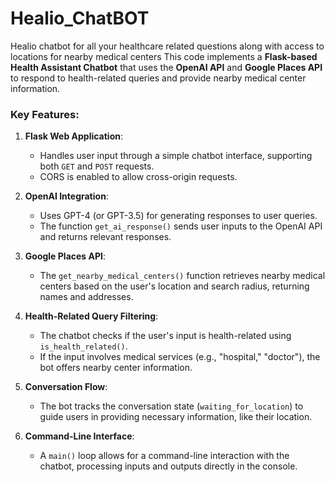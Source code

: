 # Healio_ChatBOT
Healio chatbot for all your healthcare related questions along with access to locations for nearby medical centers
This code implements a **Flask-based Health Assistant Chatbot** that uses the **OpenAI API** and **Google Places API** to respond to health-related queries and provide nearby medical center information.

### Key Features:
1. **Flask Web Application**:
   - Handles user input through a simple chatbot interface, supporting both `GET` and `POST` requests.
   - CORS is enabled to allow cross-origin requests.

2. **OpenAI Integration**:
   - Uses GPT-4 (or GPT-3.5) for generating responses to user queries.
   - The function `get_ai_response()` sends user inputs to the OpenAI API and returns relevant responses.

3. **Google Places API**:
   - The `get_nearby_medical_centers()` function retrieves nearby medical centers based on the user's location and search radius, returning names and addresses.

4. **Health-Related Query Filtering**:
   - The chatbot checks if the user's input is health-related using `is_health_related()`.
   - If the input involves medical services (e.g., "hospital," "doctor"), the bot offers nearby center information.

5. **Conversation Flow**:
   - The bot tracks the conversation state (`waiting_for_location`) to guide users in providing necessary information, like their location.

6. **Command-Line Interface**:
   - A `main()` loop allows for a command-line interaction with the chatbot, processing inputs and outputs directly in the console.
